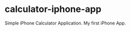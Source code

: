 calculator-iphone-app
=====================

Simple iPhone Calculator Application. My first iPhone App.
